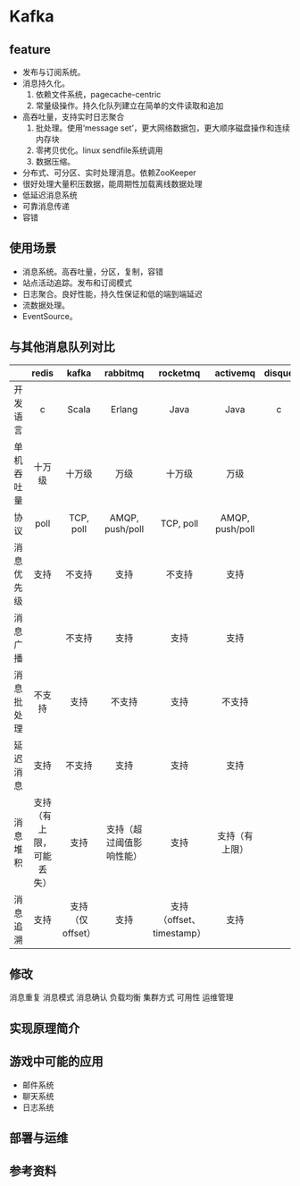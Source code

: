 # Kafka
## feature
* 发布与订阅系统。
* 消息持久化。
   1. 依赖文件系统，pagecache-centric
   2. 常量级操作。持久化队列建立在简单的文件读取和追加
* 高吞吐量，支持实时日志聚合
   1. 批处理。使用‘message set’，更大网络数据包，更大顺序磁盘操作和连续内存块
   2. 零拷贝优化。linux sendfile系统调用
   3. 数据压缩。
* 分布式、可分区、实时处理消息。依赖ZooKeeper
* 很好处理大量积压数据，能周期性加载离线数据处理
* 低延迟消息系统 
* 可靠消息传递
* 容错
## 使用场景
* 消息系统。高吞吐量，分区，复制，容错
* 站点活动追踪。发布和订阅模式
* 日志聚合。良好性能，持久性保证和低的端到端延迟
* 流数据处理。
* EventSource。
## 与其他消息队列对比
&ensp;|redis|kafka|rabbitmq|rocketmq|activemq|disque
--|:--:|:--:|:--:|:--:|:--:|:--:
开发语言|c|Scala|Erlang|Java|Java|c
单机吞吐量|十万级|十万级|万级|十万级|万级|
协议|poll|TCP, poll|AMQP, push/poll|TCP, poll|AMQP, push/poll|
消息优先级|支持|不支持|支持|不支持|支持|
消息广播||不支持|支持|支持|支持|
消息批处理|不支持|支持|不支持|支持|不支持|
延迟消息|支持|不支持|支持|支持|支持|
消息堆积|支持（有上限，可能丢失）|支持|支持（超过阈值影响性能）|支持|支持（有上限）|
消息追溯|支持|支持（仅offset）|支持|支持（offset、timestamp）|支持|
## 修改
消息重复
消息模式
消息确认
负载均衡
集群方式
可用性
运维管理


## 实现原理简介
## 游戏中可能的应用
* 邮件系统
* 聊天系统
* 日志系统
## 部署与运维
## 参考资料
